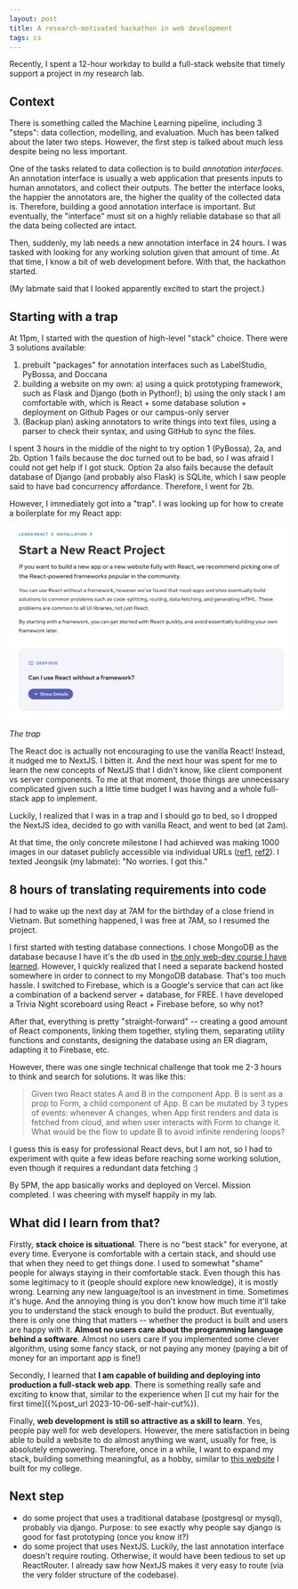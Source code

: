 ```yaml
---
layout: post
title: A research-motivated hackathon in web development
tags: cs
---
```



Recently, I spent a 12-hour workday to build a full-stack website that timely support a project in my research lab.

## Context

There is something called the Machine Learning pipeline, including 3 "steps": data collection, modelling, and evaluation. Much has been talked about the later two steps. However, the first step is talked about much less despite being no less important. 

One of the tasks related to data collection is to build *annotation interfaces*. An annotation interface is usually a web application that presents inputs to human annotators, and collect their outputs. The better the interface looks, the happier the annotators are, the higher the quality of the collected data is. Therefore, building a good annotation interface is important. But eventually, the "interface" must sit on a highly reliable database so that all the data being collected are intact.

Then, suddenly, my lab needs a new annotation interface in 24 hours. I was tasked with looking for any working solution given that amount of time. At that time, I know a bit of web development before. With that, the hackathon started. 

(My labmate said that I looked apparently excited to start the project.)

## Starting with a trap

At 11pm, I started with the question of high-level "stack" choice. There were 3 solutions available:
1. prebuilt "packages" for annotation interfaces such as LabelStudio, PyBossa, and Doccana
2. building a website on my own:
    a) using a quick prototyping framework, such as Flask and Django (both in Python!); 
    b) using the only stack I am comfortable with, which is React + some database solution + deployment on Github Pages or our campus-only server
3. (Backup plan) asking annotators to write things into text files, using a parser to check their syntax, and using GitHub to sync the files.

I spent 3 hours in the middle of the night to try option 1 (PyBossa), 2a, and 2b. Option 1 fails because the doc turned out to be bad, so I was afraid I could not get help if I got stuck. Option 2a also fails because the default database of Django (and probably also Flask) is SQLite, which I saw people said to have bad concurrency affordance. Therefore, I went for 2b. 

However, I immediately got into a "trap". I was looking up for how to create a boilerplate for my React app:

![](/assets/react-framework.png)

*The trap*

The React doc is actually not encouraging to use the vanilla React! Instead, it nudged me to NextJS. I bitten it. And the next hour was spent for me to learn the new concepts of NextJS that I didn't know, like client component vs server components. To me at that moment, those things are unnecessary complicated given such a little time budget I was having and a whole full-stack app to implement.

Luckily, I realized that I was in a trap and I should go to bed, so I dropped the NextJS idea, decided to go with vanilla React, and went to bed (at 2am). 

At that time, the only concrete milestone I had achieved was making 1000 images in our dataset publicly accessible via individual URLs ([ref1](https://atlas.utdallas.edu/TDClient/30/Portal/KB/ArticleDet?ID=11), [ref2](https://stackoverflow.com/questions/18817744/change-all-files-and-folders-permissions-of-a-directory-to-644-755)). I texted Jeongsik (my labmate): "No worries. I got this."

## 8 hours of translating requirements into code

I had to wake up the next day at 7AM for the birthday of a close friend in Vietnam. But something happened, I was free at 7AM, so I resumed the project. 

I first started with testing database connections. I chose MongoDB as the database because I have it's the db used in [the only web-dev course I have learned](https://fullstackopen.com/en/). However, I quickly realized that I need a separate backend hosted somewhere in order to connect to my MongoDB database. That's too much hassle. I switched to Firebase, which is a Google's service that can act like a combination of a backend server + database, for FREE. I have developed a Trivia Night scoreboard using React + Firebase before, so why not?

After that, everything is pretty "straight-forward" -- creating a good amount of React components, linking them together, styling them, separating utility functions and constants, designing the database using an ER diagram, adapting it to Firebase, etc. 

However, there was one single technical challenge that took me 2-3 hours to think and search for solutions. It was like this:

> Given two React states A and B in the component App. B is sent as a prop to Form, a child component of App. B can be mutated by 3 types of events: whenever A changes, when App first renders and data is fetched from cloud, and when user interacts with Form to change it. What would be the flow to update B to avoid infinite rendering loops?

I guess this is easy for professional React devs, but I am not, so I had to experiment with quite a few ideas before reaching some working solution, even though it requires a redundant data fetching :) 

By 5PM, the app basically works and deployed on Vercel. Mission completed. I was cheering with myself happily in my lab.

## What did I learn from that?
Firstly, **stack choice is situational**. There is no "best stack" for everyone, at every time. Everyone is comfortable with a certain stack, and should use that when they need to get things done. I used to somewhat "shame" people for always staying in their comfortable stack. Even though this has some legitimacy to it (people should explore new knowledge), it is mostly wrong. Learning any new language/tool is an investment in time. Sometimes it's huge. And the annoying thing is you don't know how much time it'll take you to understand the stack enough to build the product. But eventually, there is only one thing that matters -- whether the product is built and users are happy with it. **Almost no users care about the programming language behind a software**. Almost no users care if you implemented some clever algorithm, using some fancy stack, or not paying any money (paying a bit of money for an important app is fine!)

Secondly, I learned that **I am capable of building and deploying into production a full-stack web app**. There is something really safe and exciting to know that, similar to the experience when [I cut my hair for the first time]({%post_url 2023-10-06-self-hair-cut%}).

Finally, **web development is still so attractive as a skill to learn**. Yes, people pay well for web developers. However, the mere satisfaction in being able to build a website to do almost anything we want, usually for free, is absolutely empowering. Therefore, once in a while, I want to expand my stack, building something meaningful, as a hobby, similar to [this website](https://npnkhoi.github.io/oneschedule/#/about) I built for my college.

## Next step
- do some project that uses a traditional database (postgresql or mysql), probably via django. Purpose: to see exactly why people say django is good for fast prototyping (once you know it?)
- do some project that uses NextJS. Luckily, the last annotation interface doesn't require routing. Otherwise, it would have been tedious to set up ReactRouter. I already saw how NextJS makes it very easy to route (via the very folder structure of the codebase).
    